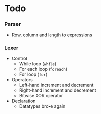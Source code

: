 # Todo
### Parser
- Row, column and length to expressions

### Lexer
- Control
    - While loop (`while`)
    - For each loop (`foreach`)
    - For loop (`for`)
- Operators
    - Left-hand increment and decrement
    - Right-hand increment and decrement
    - Bitwise XOR operator
- Declaration
    - Datatypes broke again